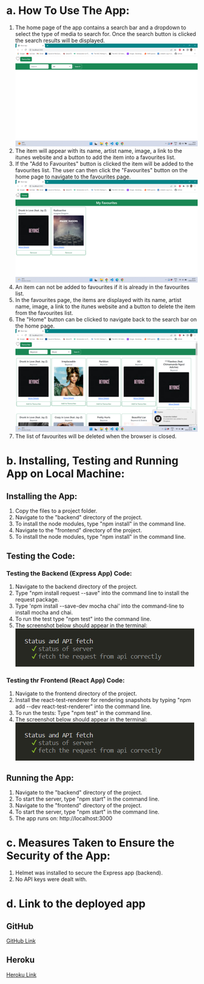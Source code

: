 # a. How To Use The App:

1. The home page of the app contains a search bar and a dropdown to select the type of media to search for. Once the search button is clicked
   the search results will be displayed.
   ![HOME PAGE screenshot](./images/img_homePage.png)
2. The item will appear with its name, artist name, image, a link to the itunes website and a button to add the item into a favourites list.
3. If the "Add to Favourites" button is clicked the item will be added to the favourites list. The user can then click the "Favourites" button
   on the home page to navigate to the favourites page.
   ![FAVOURITES BUTTON screenshot](./images/img_searchResults.png)
4. An item can not be added to favourites if it is already in the favourites list.
5. In the favourites page, the items are displayed with its name, artist name, image, a link to the itunes website and a button to delete the
   item from the favourites list.
6. The "Home" button can be clicked to navigate back to the search bar on the home page.
   ![HOME BUTTON screenshot](./images/img_favourites.png)
7. The list of favourites will be deleted when the browser is closed.

# b. Installing, Testing and Running App on Local Machine:

## Installing the App:

1. Copy the files to a project folder.
2. Navigate to the "backend" directory of the project.
3. To install the node modules, type "npm install" in the command line.
4. Navigate to the "frontend" directory of the project.
5. To install the node modules, type "npm install" in the command line.

## Testing the Code:

### Testing the Backend (Express App) Code:

1. Navigate to the backend directory of the project.
2. Type "npm install request --save" into the command line to install the request package.
3. Type 'npm install --save-dev mocha chai' into the command-line to install mocha and chai.
4. To run the test type "npm test" into the command line.
5. The screenshot below should appear in the terminal:
   ![BACKEND TESTING RESULTS screenshot](./images/img_backendTestPass.png)

### Testing thr Frontend (React App) Code:

1. Navigate to the frontend directory of the project.
2. Install the react-test-renderer for rendering snapshots by typing "npm add --dev react-test-renderer" into the command line.
3. To run the tests: Type "npm test" in the command line.
4. The screenshot below should appear in the terminal:
   ![BACKEND TESTING RESULTS screenshot](./images/img_backendTestPass.png)

## Running the App:

1. Navigate to the "backend" directory of the project.
2. To start the server, type "npm start" in the command line.
3. Navigate to the "frontend" directory of the project.
4. To start the server, type "npm start" in the command line.
5. The app runs on: http://localhost:3000

# c. Measures Taken to Ensure the Security of the App:

1. Helmet was installed to secure the Express app (backend).
2. No API keys were dealt with.

# d. Link to the deployed app

## GitHub

[GitHub Link](https://github.com/ShaySN29/iTunes_app)

## Heroku

[Heroku Link]()
